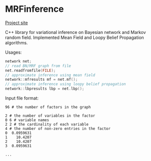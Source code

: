 # MRFinference

[Project site](https://tye42.github.io/2018/03/24/Comparison-between-Mean-Field-and-Loopy-Belief-Propagation.html)

C++ library for variational inference on Bayesian network and Markov random field. Implemented Mean Field and Loopy Belief Propagation algorithms. 

Usages:

```c++
network net;
// read BN/MRF graph from file
net.readfromfile(FILE);
// approximate inference using mean field
network::mfresults mf = net.mf();
// approximate inference using loopy belief propagation
network::lbpresults lbp = net.lbp();
```

Input file format:

```
96 # the number of factors in the graph

2 # the number of variables in the factor
0 6 # variable names
2 2 # the cardinality of each variable
4 # the number of non-zero entries in the factor
0  0.0959631
1    10.4207
2    10.4207
3  0.0959631

...
```